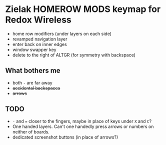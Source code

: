# Zielak HOMEROW MODS keymap for Redox Wireless

-   home row modifiers (under layers on each side)
-   revamped navigation layer
-   enter back on inner edges
-   window swapper key
-   delete to the right of ALTGR (for symmetry with backspace)

## What bothers me

-   both `-` are far away
-   ~~accidental backspaces~~
-   ~~arrows~~

## TODO

-   `-` and `=` closer to the fingers, maybe in place of keys under `X` and `C`?
-   One handed layers. Can't one handedly press arrows or numbers on neither of boards.
-   dedicated screenshot buttons (in place of arrows?)
